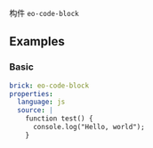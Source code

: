 构件 `eo-code-block`

## Examples

### Basic

```yaml preview
brick: eo-code-block
properties:
  language: js
  source: |
    function test() {
      console.log("Hello, world");
    }
```
